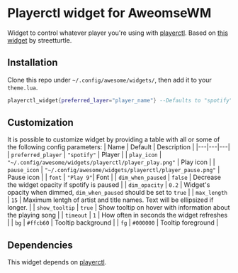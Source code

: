 # Playerctl widget for AweomseWM

Widget to control whatever player you're using with [playerctl](https://github.com/altdesktop/playerctl). Based on [this widget](https://github.com/streetturtle/awesome-wm-widgets/blob/master/spotify-widget/spotify.lua) by streetturtle.

## Installation

Clone this repo under `~/.config/awesome/widgets/`, then add it to your `theme.lua`.

```lua
playerctl_widget{preferred_layer="player_name"} --Defaults to "spotify"
```

## Customization

It is possible to customize widget by providing a table with all or some of the following config parameters:
| Name | Default | Description |
|---|---|---|
| `preferred_player` | `"spotify"` | Player |
| `play_icon` | `"~/.config/awesome/widgets/playerctl/player_play.png"` | Play icon |
| `pause_icon` | `"~/.config/awesome/widgets/playerctl/player_pause.png"` | Pause icon |
| `font` | `"Play 9"`| Font |
| `dim_when_paused` | `false` | Decrease the widget opacity if spotify is paused |
| `dim_opacity` | `0.2` | Widget's opacity when dimmed, `dim_when_paused` should be set to `true` |
| `max_length` | `15` | Maximum lentgh of artist and title names. Text will be ellipsized if longer. |
| `show_tooltip` | `true` | Show tooltip on hover with information about the playing song |
| `timeout` | `1` | How often in seconds the widget refreshes |
| `bg` | `#ffcb60` | Tooltip background |
| `fg` | `#000000` | Tooltip foreground |

## Dependencies

This widget depends on [playerctl](https://github.com/altdesktop/playerctl).
